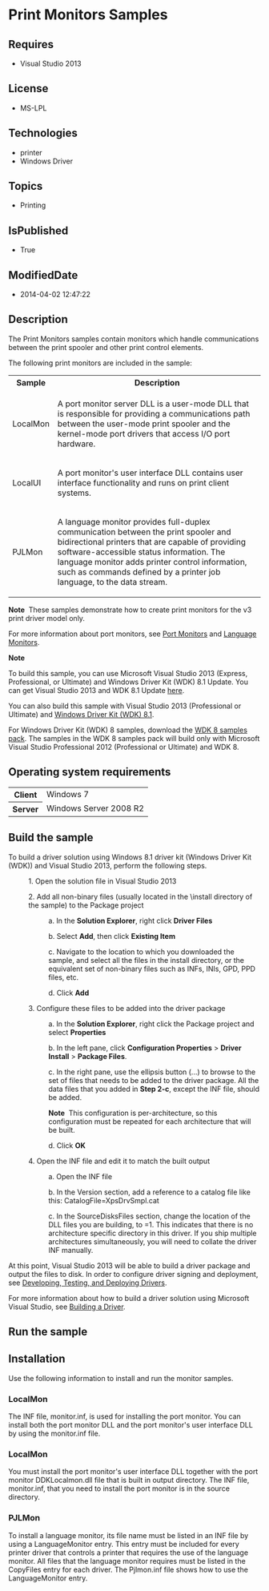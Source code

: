 # Print Monitors Samples
## Requires
* Visual Studio 2013
## License
* MS-LPL
## Technologies
* printer
* Windows Driver
## Topics
* Printing
## IsPublished
* True
## ModifiedDate
* 2014-04-02 12:47:22
## Description

<div id="mainSection">
<p>The Print Monitors samples contain monitors which handle communications between the print spooler and other print control elements.
</p>
<p>The following print monitors are included in the sample:</p>
<table>
<tbody>
<tr>
<th>Sample</th>
<th>Description</th>
</tr>
<tr>
<td>
<p>LocalMon</p>
</td>
<td>
<p>A port monitor server DLL is a user-mode DLL that is responsible for providing a communications path between the user-mode print spooler and the kernel-mode port drivers that access I/O port hardware.
</p>
</td>
</tr>
<tr>
<td>
<p>LocalUI</p>
</td>
<td>
<p>A port monitor's user interface DLL contains user interface functionality and runs on print client systems.
</p>
</td>
</tr>
<tr>
<td>
<p>PJLMon</p>
</td>
<td>
<p>A language monitor provides full-duplex communication between the print spooler and bidirectional printers that are capable of providing software-accessible status information. The language monitor adds printer control information, such as commands defined
 by a printer job language, to the data stream. </p>
</td>
</tr>
</tbody>
</table>
<p class="note"><b>Note</b>&nbsp;&nbsp;These samples demonstrate how to create print monitors for the v3 print driver model only.</p>
<p>For more information about port monitors, see <a href="http://msdn.microsoft.com/en-us/library/windows/hardware/ff559895(v=vs.85).aspx">
Port Monitors</a> and <a href="http://msdn.microsoft.com/en-us/library/windows/hardware/ff556450(v=vs.85).aspx">
Language Monitors</a>.</p>
<p class="note"><b>Note</b>&nbsp;&nbsp;</p>
<p class="note">To build this sample, you can use Microsoft Visual Studio&nbsp;2013 (Express, Professional, or Ultimate) and Windows Driver Kit (WDK)&nbsp;8.1 Update. You can get Visual Studio&nbsp;2013 and WDK&nbsp;8.1 Update
<a href="http://go.microsoft.com/fwlink/p/?LInkID=239721">here</a>.</p>
<p class="note">You can also build this sample with Visual Studio&nbsp;2013 (Professional or Ultimate) and
<a href="http://go.microsoft.com/fwlink/p/?LInkID=391348">Windows Driver Kit (WDK)&nbsp;8.1</a>.</p>
<p class="note">For Windows Driver Kit (WDK)&nbsp;8 samples, download the <a href=" http://go.microsoft.com/fwlink/?LinkId=317090">
WDK&nbsp;8 samples pack</a>. The samples in the WDK&nbsp;8 samples pack will build only with Microsoft Visual Studio Professional&nbsp;2012 (Professional or Ultimate) and WDK&nbsp;8.</p>
<p></p>
<h2>Operating system requirements</h2>
<table>
<tbody>
<tr>
<th>Client</th>
<td><dt>Windows&nbsp;7 </dt></td>
</tr>
<tr>
<th>Server</th>
<td><dt>Windows Server&nbsp;2008&nbsp;R2 </dt></td>
</tr>
</tbody>
</table>
<h2>Build the sample</h2>
<p>To build a driver solution using Windows&nbsp;8.1 driver kit (Windows Driver Kit (WDK)) and Visual Studio&nbsp;2013, perform the following steps.</p>
<dl><dd>
<p>1. Open the solution file in Visual Studio&nbsp;2013</p>
</dd><dd>
<p>2. Add all non-binary files (usually located in the \install directory of the sample) to the Package project</p>
<dl><dd>
<p>a. In the <b>Solution Explorer</b>, right click <b>Driver Files</b></p>
</dd><dd>
<p>b. Select <b>Add</b>, then click <b>Existing Item</b></p>
</dd><dd>
<p>c. Navigate to the location to which you downloaded the sample, and select all the files in the install directory, or the equivalent set of non-binary files such as INFs, INIs, GPD, PPD files, etc.</p>
</dd><dd>
<p>d. Click <b>Add</b></p>
</dd></dl>
</dd><dd>
<p>3. Configure these files to be added into the driver package</p>
<dl><dd>
<p>a. In the <b>Solution Explorer</b>, right click the Package project and select
<b>Properties</b></p>
</dd><dd>
<p>b. In the left pane, click <b>Configuration Properties</b> &gt; <b>Driver Install</b> &gt;
<b>Package Files</b>.</p>
</dd><dd>
<p>c. In the right pane, use the ellipsis button (...) to browse to the set of files that needs to be added to the driver package. All the data files that you added in
<b>Step 2-c</b>, except the INF file, should be added.</p>
<p class="note"><b>Note</b>&nbsp;&nbsp;This configuration is per-architecture, so this configuration must be repeated for each architecture that will be built.</p>
</dd><dd>d. Click <b>OK</b> </dd></dl>
</dd><dd>
<p>4. Open the INF file and edit it to match the built output</p>
<dl><dd>
<p>a. Open the INF file</p>
</dd><dd>
<p>b. In the Version section, add a reference to a catalog file like this: CatalogFile=XpsDrvSmpl.cat
</p>
</dd><dd>
<p>c. In the SourceDisksFiles section, change the location of the DLL files you are building, to =1. This indicates that there is no architecture specific directory in this driver. If you ship multiple architectures simultaneously, you will need to collate
 the driver INF manually. </p>
</dd></dl>
</dd></dl>
<p></p>
<p>At this point, Visual Studio&nbsp;2013 will be able to build a driver package and output the files to disk. In order to configure driver signing and deployment, see
<a href="http://msdn.microsoft.com/en-us/library/windows/hardware/ff554651(v=vs.85).aspx">
Developing, Testing, and Deploying Drivers</a>.</p>
<p>For more information about how to build a driver solution using Microsoft Visual Studio, see
<a href="http://msdn.microsoft.com/en-us/library/windows/hardware/ff554644">Building a Driver</a>.</p>
<h2>Run the sample</h2>
<h2><a id="Installation"></a><a id="installation"></a><a id="INSTALLATION"></a>Installation</h2>
<p>Use the following information to install and run the monitor samples.</p>
<h3><a id="LocalMon"></a><a id="localmon"></a><a id="LOCALMON"></a>LocalMon</h3>
<p>The INF file, monitor.inf, is used for installing the port monitor. You can install both the port monitor DLL and the port monitor's user interface DLL by using the monitor.inf file.</p>
<h3><a id="LocalMon"></a><a id="localmon"></a><a id="LOCALMON"></a>LocalMon</h3>
<p>You must install the port monitor's user interface DLL together with the port monitor DDKLocalmon.dll file that is built in output directory. The INF file, monitor.inf, that you need to install the port monitor is in the source directory.</p>
<h3><a id="PJLMon"></a><a id="pjlmon"></a><a id="PJLMON"></a>PJLMon</h3>
<p>To install a language monitor, its file name must be listed in an INF file by using a LanguageMonitor entry. This entry must be included for every printer driver that controls a printer that requires the use of the language monitor. All files that the language
 monitor requires must be listed in the CopyFiles entry for each driver. The Pjlmon.inf file shows how to use the LanguageMonitor entry.</p>
</div>
